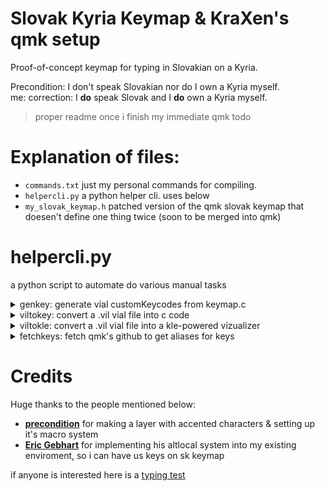 # Slovak Kyria Keymap & KraXen's qmk setup

Proof-of-concept keymap for typing in Slovakian on a Kyria.

Precondition: I don't speak Slovakian nor do I own a Kyria myself.  
me: correction: I **do** speak Slovak and I **do** own a Kyria myself.
> proper readme once i finish my immediate qmk todo

# Explanation of files:
- ``commands.txt`` just my personal commands for compiling.
- ``helpercli.py`` a python helper cli. uses below
- ``my_slovak_keymap.h`` patched version of the qmk slovak keymap that doesen't define one thing twice (soon to be merged into qmk)

# helpercli.py
a python script to automate do various manual tasks
<details>
<summary>genkey: generate vial customKeycodes from keymap.c</summary>
  
automatically find the ``custom_keycodes`` enum in your ``keymap.c`` and modifies vial.json to recognize the keys:  
![genkey](https://cdn.discordapp.com/attachments/538734863977676803/936572421476077598/Capture_2022_m01.d28_1144.png)  
</details>
  
<details>
<summary>viltokey: convert a .vil vial file into c code</summary>
  
reads a given ``.vil`` savefile and converts it into (hopefully) valid c code. some minor cleanup migh be necessary. expects you to paste it into your ``keymap.c`` 
![viltokey](https://cdn.discordapp.com/attachments/538734863977676803/936573150425145365/unknown.png)  
</details>
  
<details>
<summary>viltokle: convert a .vil vial file into a kle-powered vizualizer</summary>
  
provided a ``.vil`` it will generate 4 layer jsons (define which layers you want at the top of the code) 
- then drag and drop these jsons into [http://www.keyboard-layout-editor.com](http://www.keyboard-layout-editor.com) and save the layers as .png, named 0 to 3 in the ``kle`` folder    
- then run the **sandwichkle** command and check ``keymap.png``:
  
![keymap](https://cdn.discordapp.com/attachments/538734863977676803/936575081587552306/keymap.png)  
> the middle layer labels are not done, WIP
</details>

<details>
<summary>fetchkeys: fetch qmk's github to get aliases for keys</summary>
   
this will download latest qmk keycode alias definitions. useful when generating a keymap.c, it can find shorter valid keycodes, for example ``KC_SCROLLLOCK`` is also ``KC_BRMD`` and short keycodes look better in the keymap.
</details>
  

# Credits
Huge thanks to the people mentioned below:
- [**precondition**](https://github.com/precondition) for making a layer with accented characters & setting up it's macro system
- [**Eric Gebhart**](https://github.com/EricGebhart) for implementing his altlocal system into my existing enviroment, so i can have us keys on sk keymap
  
if anyone is interested here is a [typing test](https://www.youtube.com/watch?v=jbK86MmciDs)
